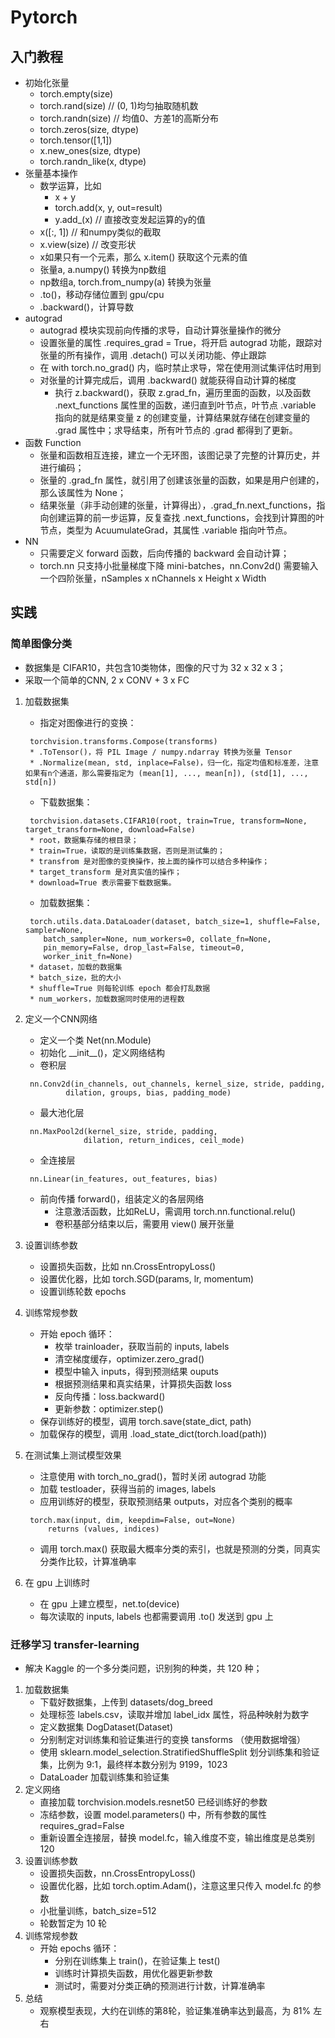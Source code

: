 # Pytorch

## 入门教程
* 初始化张量
    * torch.empty(size)
    * torch.rand(size)      // (0, 1)均匀抽取随机数
    * torch.randn(size)     // 均值0、方差1的高斯分布
    * torch.zeros(size, dtype)
    * torch.tensor([1,1])
    * x.new_ones(size, dtype)
    * torch.randn_like(x, dtype)
* 张量基本操作
    * 数学运算，比如
        * x + y
        * torch.add(x, y, out=result)
        * y.add_(x)     // 直接改变发起运算的y的值
    * x([:, 1])     // 和numpy类似的截取
    * x.view(size)      // 改变形状
    * x如果只有一个元素，那么 x.item() 获取这个元素的值
    * 张量a, a.numpy() 转换为np数组
    * np数组a, torch.from_numpy(a) 转换为张量
    * .to()，移动存储位置到 gpu/cpu
    * .backward()，计算导数
* autograd
    * autograd 模块实现前向传播的求导，自动计算张量操作的微分
    * 设置张量的属性 .requires_grad = True，将开启 autograd 功能，跟踪对张量的所有操作，调用 .detach() 可以关闭功能、停止跟踪
    * 在 with torch.no_grad() 内，临时禁止求导，常在使用测试集评估时用到
    * 对张量的计算完成后，调用 .backward() 就能获得自动计算的梯度
        * 执行 z.backward()，获取 z.grad_fn，遍历里面的函数，以及函数 .next_functions 属性里的函数，递归直到叶节点，叶节点 .variable 指向的就是结果变量 z 的创建变量，计算结果就存储在创建变量的 .grad 属性中；求导结束，所有叶节点的 .grad 都得到了更新。
* 函数 Function
    * 张量和函数相互连接，建立一个无环图，该图记录了完整的计算历史，并进行编码；
    * 张量的 .grad_fn 属性，就引用了创建该张量的函数，如果是用户创建的，那么该属性为 None；
    * 结果张量（非手动创建的张量，计算得出），.grad_fn.next_functions，指向创建运算的前一步运算，反复查找 .next_functions，会找到计算图的叶节点，类型为 AcuumulateGrad，其属性 .variable 指向叶节点。
* NN
    * 只需要定义 forward 函数，后向传播的 backward 会自动计算；
    * torch.nn 只支持小批量梯度下降 mini-batches，nn.Conv2d() 需要输入一个四阶张量，nSamples x nChannels x Height x Width


## 实践
### 简单图像分类
* 数据集是 CIFAR10，共包含10类物体，图像的尺寸为 32 x 32 x 3；
* 采取一个简单的CNN, 2 x CONV + 3 x FC
1. 加载数据集
    * 指定对图像进行的变换：
    >
        torchvision.transforms.Compose(transforms)
        * .ToTensor()，将 PIL Image / numpy.ndarray 转换为张量 Tensor
        * .Normalize(mean, std, inplace=False)，归一化，指定均值和标准差，注意如果有n个通道，那么需要指定为 (mean[1], ..., mean[n]), (std[1], ..., std[n])
    * 下载数据集：
    >
        torchvision.datasets.CIFAR10(root, train=True, transform=None, target_transform=None, download=False)
        * root，数据集存储的根目录；
        * train=True，读取的是训练集数据，否则是测试集的；
        * transfrom 是对图像的变换操作，按上面的操作可以结合多种操作；
        * target_transform 是对真实值的操作；
        * download=True 表示需要下载数据集。
    * 加载数据集：
    >
        torch.utils.data.DataLoader(dataset, batch_size=1, shuffle=False, sampler=None,
           batch_sampler=None, num_workers=0, collate_fn=None,
           pin_memory=False, drop_last=False, timeout=0,
           worker_init_fn=None)
        * dataset，加载的数据集
        * batch_size，批的大小
        * shuffle=True 则每轮训练 epoch 都会打乱数据
        * num_workers，加载数据同时使用的进程数

2. 定义一个CNN网络
    * 定义一个类 Net(nn.Module)
    * 初始化 \_\_init\_\_()，定义网络结构
    * 卷积层
    >
        nn.Conv2d(in_channels, out_channels, kernel_size, stride, padding, 
                dilation, groups, bias, padding_mode)
    * 最大池化层
    >
        nn.MaxPool2d(kernel_size, stride, padding,
                    dilation, return_indices, ceil_mode)
    * 全连接层
    >
        nn.Linear(in_features, out_features, bias)
    * 前向传播 forward()，组装定义的各层网络
        * 注意激活函数，比如ReLU，需调用 torch.nn.functional.relu()
        * 卷积基部分结束以后，需要用 view() 展开张量

3. 设置训练参数
    * 设置损失函数，比如 nn.CrossEntropyLoss()
    * 设置优化器，比如 torch.SGD(params, lr, momentum)
    * 设置训练轮数 epochs

4. 训练常规参数
    * 开始 epoch 循环：
        * 枚举 trainloader，获取当前的 inputs, labels
        * 清空梯度缓存，optimizer.zero_grad()
        * 模型中输入 inputs，得到预测结果 ouputs
        * 根据预测结果和真实结果，计算损失函数 loss
        * 反向传播：loss.backward()
        * 更新参数：optimizer.step()
    * 保存训练好的模型，调用 torch.save(state_dict, path)
    * 加载保存的模型，调用 .load_state_dict(torch.load(path))

5. 在测试集上测试模型效果
    * 注意使用 with torch_no_grad()，暂时关闭 autograd 功能
    * 加载 testloader，获得当前的 images, labels
    * 应用训练好的模型，获取预测结果 outputs，对应各个类别的概率
    >
        torch.max(input, dim, keepdim=False, out=None)
            returns (values, indices)
    * 调用 torch.max() 获取最大概率分类的索引，也就是预测的分类，同真实分类作比较，计算准确率

6. 在 gpu 上训练时
    * 在 gpu 上建立模型，net.to(device)
    * 每次读取的 inputs, labels 也都需要调用 .to() 发送到 gpu 上

### 迁移学习 transfer-learning
* 解决 Kaggle 的一个多分类问题，识别狗的种类，共 120 种；
1. 加载数据集
    * 下载好数据集，上传到 datasets/dog_breed
    * 处理标签 labels.csv，读取并增加 label_idx 属性，将品种映射为数字
    * 定义数据集 DogDataset(Dataset)
    * 分别制定对训练集和验证集进行的变换 tansforms （使用数据增强）
    * 使用 sklearn.model_selection.StratifiedShuffleSplit 划分训练集和验证集，比例为 9:1，最终样本数分别为 9199，1023
    * DataLoader 加载训练集和验证集
2. 定义网络
    * 直接加载 torchvision.models.resnet50 已经训练好的参数
    * 冻结参数，设置 model.parameters() 中，所有参数的属性 requires_grad=False
    * 重新设置全连接层，替换 model.fc，输入维度不变，输出维度是总类别 120
3. 设置训练参数
    * 设置损失函数，nn.CrossEntropyLoss()
    * 设置优化器，比如 torch.optim.Adam()，注意这里只传入 model.fc 的参数
    * 小批量训练，batch_size=512
    * 轮数暂定为 10 轮
4. 训练常规参数
    * 开始 epochs 循环：
        * 分别在训练集上 train()，在验证集上 test()
        * 训练时计算损失函数，用优化器更新参数
        * 测试时，需要对分类正确的预测进行计数，计算准确率
5. 总结
    * 观察模型表现，大约在训练的第8轮，验证集准确率达到最高，为 81% 左右

<!-- 微调一个预训练的 Mask R-CNN 模型，使用 Penn-Fudan 的行人检测与分割数据集，含有170张图片，345个行人； -->